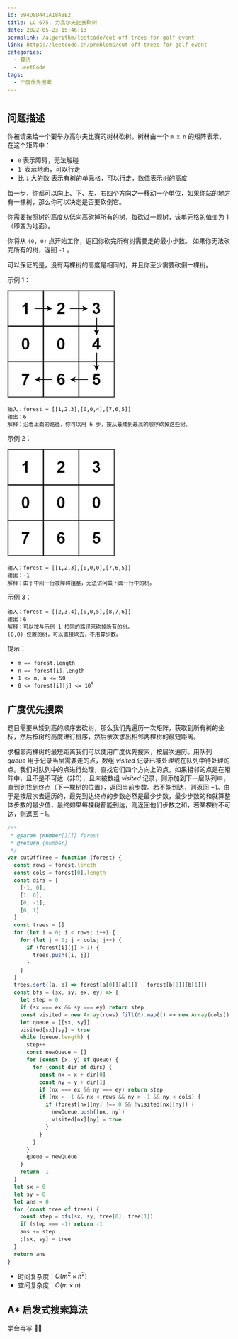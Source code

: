 ```yaml
---
id: 594D8D441A1848E2
title: LC 675. 为高尔夫比赛砍树
date: 2022-05-23 15:46:13
permalink: /algorithm/leetcode/cut-off-trees-for-golf-event
link: https://leetcode.cn/problems/cut-off-trees-for-golf-event
categories:
  - 算法
  - LeetCode
tags:
  - 广度优先搜索
---
```


#

<Level :type='3'/>

## 问题描述

你被请来给一个要举办高尔夫比赛的树林砍树。树林由一个 `m x n` 的矩阵表示， 在这个矩阵中：

- `0` 表示障碍，无法触碰
- `1`  表示地面，可以行走
- 比 `1` 大的数 表示有树的单元格，可以行走，数值表示树的高度

每一步，你都可以向上、下、左、右四个方向之一移动一个单位，如果你站的地方有一棵树，那么你可以决定是否要砍倒它。

你需要按照树的高度从低向高砍掉所有的树，每砍过一颗树，该单元格的值变为 1（即变为地面）。

你将从 `(0, 0)` 点开始工作，返回你砍完所有树需要走的最小步数。 如果你无法砍完所有的树，返回 `-1` 。

可以保证的是，没有两棵树的高度是相同的，并且你至少需要砍倒一棵树。

示例 1：

![示例 1](/img/algorithm/leetcode/0600-0699/675-1.png)

```text
输入：forest = [[1,2,3],[0,0,4],[7,6,5]]
输出：6
解释：沿着上面的路径，你可以用 6 步，按从最矮到最高的顺序砍掉这些树。
```

示例 2：

![示例 2](/img/algorithm/leetcode/0600-0699/675-2.png)

```text
输入：forest = [[1,2,3],[0,0,0],[7,6,5]]
输出：-1
解释：由于中间一行被障碍阻塞，无法访问最下面一行中的树。
```

示例 3：

```text
输入：forest = [[2,3,4],[0,0,5],[8,7,6]]
输出：6
解释：可以按与示例 1 相同的路径来砍掉所有的树。
(0,0) 位置的树，可以直接砍去，不用算步数。
```

提示：

- `m == forest.length`
- `n == forest[i].length`
- `1 <= m, n <= 50`
- <code>0 <= forest[i][j] <= 10<sup>9</sup></code>

## 广度优先搜索

题目需要从矮到高的顺序去砍树，那么我们先遍历一次矩阵，获取到所有树的坐标，然后按树的高度进行排序，然后依次求出相邻两棵树的最短距离。

求相邻两棵树的最短距离我们可以使用广度优先搜索，按层次遍历。用队列 $queue$ 用于记录当层需要走的点，数组 $visited$ 记录已被处理或在队列中待处理的点。我们对队列中的点进行处理，查找它们四个方向上的点，如果相邻的点是在矩阵中，且不是不可达（非$0$），且未被数组 $visited$ 记录，则添加到下一层队列中，直到到找到终点（下一棵树的位置），返回当前步数。若不能到达，则返回 $-1$。由于是按层次去遍历的，最先到达终点的步数必然是最少步数，最少步数的和就算整体步数的最少值，最终如果每棵树都能到达，则返回他们步数之和，若某棵树不可达，则返回 $-1$。

```javascript
/**
 * @param {number[][]} forest
 * @return {number}
 */
var cutOffTree = function (forest) {
  const rows = forest.length
  const cols = forest[0].length
  const dirs = [
    [-1, 0],
    [1, 0],
    [0, -1],
    [0, 1]
  ]
  const trees = []
  for (let i = 0; i < rows; i++) {
    for (let j = 0; j < cols; j++) {
      if (forest[i][j] > 1) {
        trees.push([i, j])
      }
    }
  }
  trees.sort((a, b) => forest[a[0]][a[1]] - forest[b[0]][b[1]])
  const bfs = (sx, sy, ex, ey) => {
    let step = 0
    if (sx === ex && sy === ey) return step
    const visited = new Array(rows).fill(0).map(() => new Array(cols))
    let queue = [[sx, sy]]
    visited[sx][sy] = true
    while (queue.length) {
      step++
      const newQueue = []
      for (const [x, y] of queue) {
        for (const dir of dirs) {
          const nx = x + dir[0]
          const ny = y + dir[1]
          if (nx === ex && ny === ey) return step
          if (nx > -1 && nx < rows && ny > -1 && ny < cols) {
            if (forest[nx][ny] !== 0 && !visited[nx][ny]) {
              newQueue.push([nx, ny])
              visited[nx][ny] = true
            }
          }
        }
      }
      queue = newQueue
    }
    return -1
  }
  let sx = 0
  let sy = 0
  let ans = 0
  for (const tree of trees) {
    const step = bfs(sx, sy, tree[0], tree[1])
    if (step === -1) return -1
    ans += step
    ;[sx, sy] = tree
  }
  return ans
}
```

- 时间复杂度：$O(m^2 \times n^2)$
- 空间复杂度：$O(m \times n)$

## A\* 启发式搜索算法

学会再写 🤣🤣
